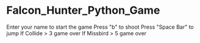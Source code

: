 # Falcon_Hunter_Python_Game
Enter your name to start the game
Press "b" to shoot
Press "Space Bar" to jump
If Collide > 3 game over
If Missbird > 5 game over
